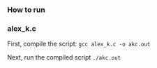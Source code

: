 ### How to run


### alex_k.c
First, compile the script:
`gcc alex_k.c -o akc.out`

Next, run the compiled script
`./akc.out`